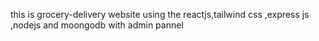 this is grocery-delivery website using the reactjs,tailwind css ,express js ,nodejs and moongodb with admin pannel 
